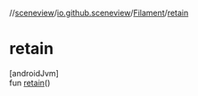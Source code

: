 //[sceneview](../../../index.md)/[io.github.sceneview](../index.md)/[Filament](index.md)/[retain](retain.md)

# retain

[androidJvm]\
fun [retain](retain.md)()
